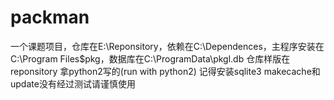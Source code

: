 # packman
一个课题项目，仓库在E:\Reponsitory，依赖在C:\Dependences，主程序安装在C:\Program Files\$pkg，数据库在C:\ProgramData\pkgl.db
仓库样版在reponsitory
拿python2写的(run with python2)
记得安装sqlite3
makecache和update没有经过测试请谨慎使用
